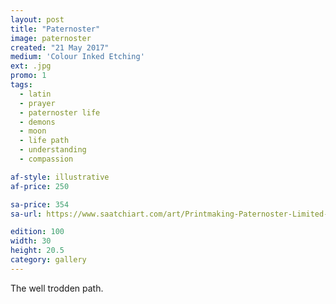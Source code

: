 ```yaml
---
layout: post
title: "Paternoster"
image: paternoster
created: "21 May 2017"
medium: 'Colour Inked Etching'
ext: .jpg
promo: 1
tags:
  - latin
  - prayer
  - paternoster life
  - demons
  - moon
  - life path
  - understanding
  - compassion

af-style: illustrative
af-price: 250

sa-price: 354
sa-url: https://www.saatchiart.com/art/Printmaking-Paternoster-Limited-Edition-1-of-100/19454/3603546/view

edition: 100
width: 30
height: 20.5
category: gallery
---
```


The well trodden path.
